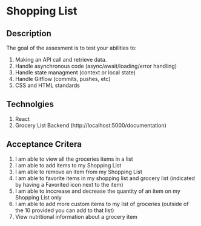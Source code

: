 # Shopping List

## Description

The goal of the assesment is to test your abilities to:

1. Making an API call and retrieve data. 
2. Handle asynchronous code (async/await/loading/error handling)
3. Handle state managment (context or local state)
4. Handle Gitflow (commits, pushes, etc)
5. CSS and HTML standards

## Technolgies

1. React
2. Grocery List Backend (http://localhost:5000/documentation)

## Acceptance Critera

1. I am able to view all the groceries items in a list
2. I am able to add items to my Shopping List
3. I am able to remove an item from my Shopping List
4. I am able to favorite items in my shopping list and grocery list (indicated by having a Favorited icon next to the item)
5. I am able to inccrease and decrease the quantity of an item on my Shopping List only
6. I am able to add more custom items to my list of groceries (outside of the 10 provided you can add to that list)
7. View nutritional information about a grocery item
